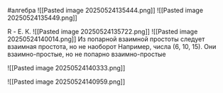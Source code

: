 #алгебра 
![[Pasted image 20250524135444.png]]
![[Pasted image 20250524135449.png]]

R - Е. К.
![[Pasted image 20250524135722.png]]
![[Pasted image 20250524140014.png]]
Из попарной взаимной простоты следует взаимная простота, но не наоборот
Например, числа (6, 10, 15). Они взаимно-простые, но не попарно взаимно-простые

![[Pasted image 20250524140333.png]]

![[Pasted image 20250524140959.png]]
